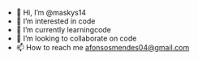 - 👋 Hi, I’m @maskys14
- 👀 I’m interested in code
- 🌱 I’m currently learningcode
- 💞️ I’m looking to collaborate on code
- 📫 How to reach me afonsosmendes04@gmail.com

<!---
maskys14/maskys14 is a ✨ special ✨ repository because its `README.md` (this file) appears on your GitHub profile.
You can click the Preview link to take a look at your changes.
--->
